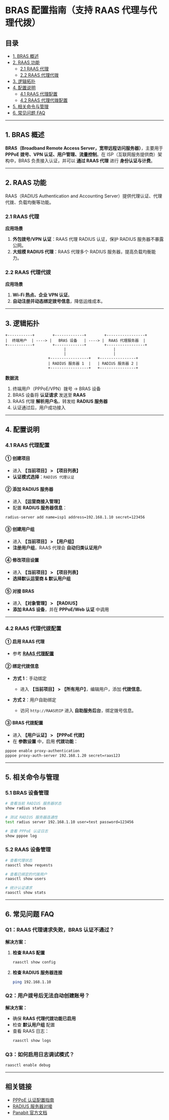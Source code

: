 # BRAS 配置指南（支持 RAAS 代理与代理代拨）

## 目录
- [1. BRAS 概述](#1-bras-概述)
- [2. RAAS 功能](#2-raas-功能)
  - [2.1 RAAS 代理](#21-raas-代理)
  - [2.2 RAAS 代理代拨](#22-raas-代理代拨)
- [3. 逻辑拓扑](#3-逻辑拓扑)
- [4. 配置说明](#4-配置说明)
  - [4.1 RAAS 代理配置](#41-raas-代理配置)
  - [4.2 RAAS 代理代拨配置](#42-raas-代理代拨配置)
- [5. 相关命令与管理](#5-相关命令与管理)
- [6. 常见问题 FAQ](#6-常见问题-faq)

---

## 1. BRAS 概述

**BRAS（Broadband Remote Access Server，宽带远程访问服务器）**，主要用于 **PPPoE 拨号、VPN 认证、用户管理、流量控制**。在 ISP（互联网服务提供商）架构中，BRAS 负责接入认证，并可以 **通过 RAAS 代理** 进行 **身份认证与计费**。

---

## 2. RAAS 功能

RAAS（RADIUS Authentication and Accounting Server）提供代理认证、代理代拨、负载均衡等功能。

### 2.1 RAAS 代理
**应用场景**
1. **外包拨号/VPN 认证**：RAAS 代理 RADIUS 认证，保护 RADIUS 服务器不暴露公网。
2. **大规模 RADIUS 代理**：RAAS 代理多个 RADIUS 服务器，提高负载均衡能力。

### 2.2 RAAS 代理代拨
**应用场景**
1. **Wi-Fi 热点、企业 VPN 认证**。
2. **自动注册并动态绑定拨号信息**，降低运维成本。

---

## 3. 逻辑拓扑

```
+-----------+        +-------------+        +-----------------+
|  终端用户  | ----> |   BRAS 设备   | ----> |  RAAS 代理服务器  |
+-----------+        +-------------+        +-----------------+
                          |                     |
                          |                     |
                   +-----------------+   +----------------+
                   | RADIUS 服务器 1  |   | RADIUS 服务器 2 |
                   +-----------------+   +----------------+
```

**数据流**
1. 终端用户（PPPoE/VPN）拨号 → BRAS 设备
2. BRAS 设备将 **认证请求** 发送至 **RAAS**
3. RAAS 代理 **解析用户名**，转发给 **RADIUS 服务器**
4. 认证通过后，用户成功接入

---

## 4. 配置说明

### 4.1 RAAS 代理配置

#### ① 创建项目
- 进入 **【当前项目】 > 【项目列表】**
- **认证模式选择**：`RADIUS 代理认证`

#### ② 添加 RADIUS 服务器
- 进入 **【运营商接入管理】**  
- 配置 **RADIUS 服务器信息**：
```sh
radius-server add name=isp1 address=192.168.1.10 secret=123456
```

#### ③ 创建用户组
- 进入 **【当前项目】 > 【用户组】**
- **注册用户组**，RAAS 代理会 **自动归类认证用户**

#### ④ 修改项目设置
- 进入 **【当前项目】 > 【项目列表】**
- **选择默认运营商 & 默认用户组**

#### ⑤ 对接 BRAS
- 进入 **【对象管理】 > 【RADIUS】**
- **添加 RAAS 设备**，并在 **PPPoE/Web 认证** 中调用

---

### 4.2 RAAS 代理代拨配置

#### ① 启用 RAAS 代理
- 参考 **[RAAS 代理配置](#41-raas-代理配置)**

#### ② 绑定代拨信息
- **方式 1**：手动绑定  
  - 进入 **【当前项目】 > 【所有用户】**，编辑用户，添加 **代拨信息**。
  
- **方式 2**：用户自助绑定  
  - 访问 `http://RAAS的IP` 进入 **自助服务后台**，绑定拨号信息。

#### ③ BRAS 代拨配置
- 进入 **【用户认证】 > 【PPPoE 代拨】**
- 在 **参数设置** 中，启用 **代拨功能**：
```sh
pppoe enable proxy-authentication
pppoe proxy-auth-server 192.168.1.20 secret=raas123
```

---

## 5. 相关命令与管理

### 5.1 BRAS 设备管理

```sh
# 查看当前 RADIUS 服务器状态
show radius status

# 测试 RADIUS 服务器连通性
test radius server 192.168.1.10 user=test password=123456

# 查看 PPPoE 认证日志
show pppoe log
```

### 5.2 RAAS 设备管理

```sh
# 查看代理状态
raasctl show requests

# 查看已绑定的代拨用户
raasctl show users

# 统计认证请求
raasctl show stats
```

---

## 6. 常见问题 FAQ

### **Q1：RAAS 代理请求失败，BRAS 认证不通过？**
**解决方案：**
1. **检查 RAAS 配置**  
   ```sh
   raasctl show config
   ```
2. **检查 RADIUS 服务器连接**  
   ```sh
   ping 192.168.1.10
   ```

### **Q2：用户拨号后无法自动创建账号？**
**解决方案：**
- 确保 **RAAS 代理代拨功能已启用**
- 检查 **默认用户组** 配置
- 查看 RAAS 日志：
  ```sh
  raasctl show logs
  ```

### **Q3：如何启用日志调试模式？**
```sh
raasctl enable debug
```

---

## 相关链接
- [PPPoE 认证配置指南](#)
- [RADIUS 服务器对接](#)
- [Panabit 官方文档](https://www.panabit.com/)
